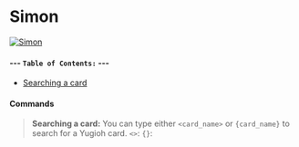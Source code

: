 # Simon

[![Simon](http://i.imgur.com/OPU9N1O.png)](https://nodesource.com/products/nsolid)

#### --- **`Table of Contents:`** ---
- [Searching a card](#**`Commands`**)

#### Commands
>**Searching a card:**
You can type either `<card_name>` or `{card_name}` to search for a Yugioh card.
`<>`:
`{}`:
